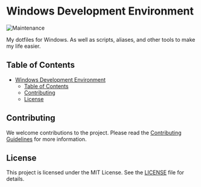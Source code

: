 # Windows Development Environment

![Maintenance](https://img.shields.io/badge/Maintenance-8A2BE2?style=for-the-badge&color=19e650&label=Status)

My dotfiles for Windows. As well as scripts, aliases, and other tools to make my life easier.

## Table of Contents

- [Windows Development Environment](#windows-development-environment)
  - [Table of Contents](#table-of-contents)
  - [Contributing](#contributing)
  - [License](#license)

## Contributing

We welcome contributions to the project. Please read the [Contributing Guidelines](docs/CONTRIBUTING.md) for more information.

## License

This project is licensed under the MIT License. See the [LICENSE](LICENSE) file for details.
